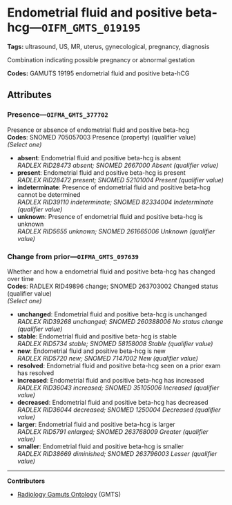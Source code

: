 # Endometrial fluid and positive beta-hcg—`OIFM_GMTS_019195`

**Tags:** ultrasound, US, MR, uterus, gynecological, pregnancy, diagnosis

Combination indicating possible pregnancy or abnormal gestation

**Codes:** GAMUTS 19195 endometrial fluid and positive beta-hCG

## Attributes

### Presence—`OIFMA_GMTS_377702`

Presence or absence of endometrial fluid and positive beta-hcg  
**Codes**: SNOMED 705057003 Presence (property) (qualifier value)  
*(Select one)*

- **absent**: Endometrial fluid and positive beta-hcg is absent  
_RADLEX RID28473 absent; SNOMED 2667000 Absent (qualifier value)_
- **present**: Endometrial fluid and positive beta-hcg is present  
_RADLEX RID28472 present; SNOMED 52101004 Present (qualifier value)_
- **indeterminate**: Presence of endometrial fluid and positive beta-hcg cannot be determined  
_RADLEX RID39110 indeterminate; SNOMED 82334004 Indeterminate (qualifier value)_
- **unknown**: Presence of endometrial fluid and positive beta-hcg is unknown  
_RADLEX RID5655 unknown; SNOMED 261665006 Unknown (qualifier value)_

### Change from prior—`OIFMA_GMTS_097639`

Whether and how a endometrial fluid and positive beta-hcg has changed over time  
**Codes**: RADLEX RID49896 change; SNOMED 263703002 Changed status (qualifier value)  
*(Select one)*

- **unchanged**: Endometrial fluid and positive beta-hcg is unchanged  
_RADLEX RID39268 unchanged; SNOMED 260388006 No status change (qualifier value)_
- **stable**: Endometrial fluid and positive beta-hcg is stable  
_RADLEX RID5734 stable; SNOMED 58158008 Stable (qualifier value)_
- **new**: Endometrial fluid and positive beta-hcg is new  
_RADLEX RID5720 new; SNOMED 7147002 New (qualifier value)_
- **resolved**: Endometrial fluid and positive beta-hcg seen on a prior exam has resolved  
- **increased**: Endometrial fluid and positive beta-hcg has increased  
_RADLEX RID36043 increased; SNOMED 35105006 Increased (qualifier value)_
- **decreased**: Endometrial fluid and positive beta-hcg has decreased  
_RADLEX RID36044 decreased; SNOMED 1250004 Decreased (qualifier value)_
- **larger**: Endometrial fluid and positive beta-hcg is larger  
_RADLEX RID5791 enlarged; SNOMED 263768009 Greater (qualifier value)_
- **smaller**: Endometrial fluid and positive beta-hcg is smaller  
_RADLEX RID38669 diminished; SNOMED 263796003 Lesser (qualifier value)_

---

**Contributors**

- [Radiology Gamuts Ontology](https://gamuts.net/) (GMTS)